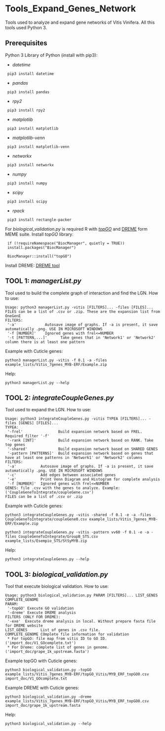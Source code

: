 # Tools_Expand_Genes_Network
 Tools used to analyze and expand gene networks of Vitis Vinifera. All this tools used Python 3.

## Prerequisites
 Python 3
 Library of Python (install with pip3):
   * *datetime*
   ```
    pip3 install datetime
   ```
   * *pandas*
   ```
    pip3 install pandas
   ```
   * *rpy2*
   ```
    pip3 install rpy2
   ```
   * *matplotlib*
   ```
    pip3 install matplotlib
   ```
   * *matplotlib-venn*
   ```
    pip3 install matplotlib-venn
   ```
   * *networkx*
   ```
    pip3 install networkx
   ```
   * *numpy*
   ```
    pip3 install numpy
   ```
   * *scipy*
   ```
    pip3 install scipy
   ```
   * *rpack*
   ```
    pip3 install rectangle-packer
   ```


 For *biological_validation.py* is required R with [*topGO*](https://bioconductor.org/packages/release/bioc/html/topGO.html) and [DREME](http://meme-suite.org/doc/dreme.html) form MEME suite.
   Install *topGO* library:
   ```
    if (!requireNamespace("BiocManager", quietly = TRUE))
    install.packages("BiocManager")

    BiocManager::install("topGO")
   ```
   Install DREME: [DREME tool](http://meme-suite.org/doc/download.html)

## TOOL 1: *managerList.py*
Tool used to build the complete graph of interaction and find the LGN.
How to use:
```
Usage: python3 managerList.py -vitis [FILTERS]... -files [FILES]...
FILES can be a list of .csv or .zip. These are the expansion list from OneGenE
FILTERS:
 '-a'             Autosave image of graphs. If -a is present, it save automatically .png. USE IN MICROSOFT WINDOWS
 '-f [NUMBER]'    Ignored genes with frel<=NUMBER
 '-t [PATTERN,...]'      Take genes that in 'Network1' or 'Network2' column there is at least one pattern
```
Example with Cuticle genes:
```
python3 managerList.py -vitis -f 0.1 -a -files example_lists/Vitis_7genes_MYB-ERF/Example.zip
```
Help:
```
python3 managerList.py --help
```

## TOOL 2: *integrateCoupleGenes.py*
Tool used to expand the LGN.
How to use:
```
Usage: python3 integrateCoupleGenes.py -vitis TYPEA [FILTERS]... -files [GENES] [FILES]...
TYPEA:
 '-frel'                Build expansion network based on FREL. Required filter '-f'
 '-rank [INT]'          Build expansion network based on RANK. Take top genes
 '-shared'              Build expansion network based on SHARED GENES
 '-pattern [PATTERNS]'  Build expansion network based on genes that have at least one patterns in 'Network1' or 'Network2' columns
FILTERS:
 '-a'           Autosave image of graphs. If -a is present, it save automatically .png. USE IN MICROSOFT WINDOWS
 '-c'           Add edges between associated genes
 '-e'           Print Venn Diagram and Histogram for complete analysis
 '-f [NUMBER]'  Ignored genes with frel<=NUMBER
GENES: file .csv with the genes to analyze. Example: ('CoupleGeneToIntegrate/coupleGene.csv')
FILES can be a list of .csv or .zip
```
Example with Cuticle genes:
```
python3 integrateCoupleGenes.py -vitis -shared -f 0.1 -e -a -files CoupleGeneToIntegrate/coupleGene0.csv example_lists/Vitis_7genes_MYB-ERF/Example.zip

python3 integrateCoupleGenes.py -vitis -pattern vv60 -f 0.1 -e -a -files CoupleGeneToIntegrate/GroupB_STS.csv example_lists/Esempio_STS/StSyMYB.zip
```
Help:
```
python3 integrateCoupleGenes.py --help
```

## TOOL 3: *biological_validation.py*
Tool that execute biological validation.
How to use:
```
Usage: python3 biological_validation.py PARAM [FILTERS]... LIST_GENES COMPLETE_GENOME
PARAM:
 '-topGO' Execute GO validation
 '-dreme' Execute DREME analysis
FILTERS (ONLY FOR DREME):
 '-exe'  Execute dreme analysis in local. Without prepare fasta file for DREME website
LIST_GENES      List of genes in .csv file.
COMPLETE_GENOME COmplete file information for validation
 * For topGO: file map from vitis ID to GO ID. ('import_doc/V1_GOcomplete.txt')
 * For Dreme: complete list of genes in genome. ('import_doc/grape_1k_upstream.fasta')
```
Example topGO with Cuticle genes:
```
python3 biological_validation.py -topGO example_lists/Vitis_7genes_MYB-ERF/topGO_Vitis/MYB_ERF_topGO0.csv import_doc/V1_GOcomplete.txt
```
Example DREME with Cuticle genes:
```
python3 biological_validation.py -dreme example_lists/Vitis_7genes_MYB-ERF/topGO_Vitis/MYB_ERF_topGO0.csv import_doc/grape_1k_upstream.fasta
```
Help:
```
python3 biological_validation.py --help
```
